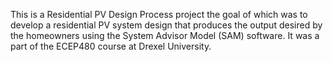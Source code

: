 This is a Residential PV Design Process project the goal of which was to develop a residential PV system design that produces the output desired by the homeowners using the System Advisor Model (SAM) software. It was a part of the ECEP480 course at Drexel University.
